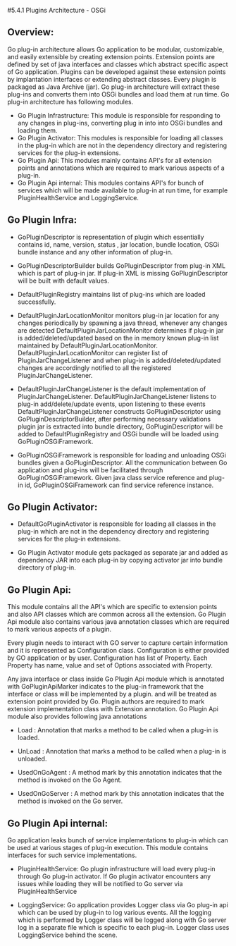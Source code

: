 #5.4.1 Plugins Architecture - OSGi

## Overview:

Go plug-in architecture allows Go application to be modular, customizable, and easily extensible by creating extension points.
Extension points are defined by set of java interfaces and classes which abstract specific aspect of Go application.
Plugins can be developed against these extension points by implantation interfaces or extending abstract classes.
Every plugin is packaged as Java Archive (jar). Go plug-in architecture will extract these plug-ins and converts them into OSGi bundles and load them at run time.
Go plug-in architecture has following modules.

- Go Plugin Infrastructure:
		This module is responsible for responding to any changes in plug-ins, converting plug in into into OSGi bundles and loading them.
- Go Plugin Activator:
		This modules is responsible for loading all classes in the plug-in which are not in the dependency directory and registering services for the plug-in extensions.
- Go Plugin Api:
		This modules mainly contains API's for all extension points and annotations which are required to mark various aspects of a plug-in.
- Go Plugin Api internal:
		This modules contains API's for bunch of services which will be made available to plug-in at run time, for example PluginHealthService and LoggingService.

## Go Plugin Infra:

-	GoPluginDescriptor is representation of plugin which essentially contains id, name, version, status , jar location, bundle location, OSGi bundle instance and any other information of plug-in.


-	GoPluginDescriptorBuilder builds GoPluginDescriptor from plug-in XML which is part of plug-in jar. If plug-in XML is missing GoPluginDescriptor will be built with default values.


-	DefaultPluginRegistry maintains list of plug-ins which are loaded successfully.


-	DefaultPluginJarLocationMonitor monitors plug-in jar location for any changes periodically by spawning a java thread, whenever any changes are detected DefaultPluginJarLocationMonitor determines if plug-in jar is added/deleted/updated based on the in memory known plug-in list maintained by DefaultPluginJarLocationMonitor. DefaultPluginJarLocationMonitor can register list of PluginJarChangeListener and when plug-in is added/deleted/updated changes are accordingly notified to all the registered PluginJarChangeListener.

-	DefaultPluginJarChangeListener is the default implementation of PluginJarChangeListener.  DefaultPluginJarChangeListener listens to plug-in add/delete/update events, upon listening to these events DefaultPluginJarChangeListener constructs GoPluginDescriptor using GoPluginDescriptorBuilder, after performing necessary validations plugin jar is extracted into bundle directory, GoPluginDescriptor will be added to DefaultPluginRegistry and OSGi bundle will be loaded using GoPluginOSGiFramework.

-	GoPluginOSGiFramework is responsible for loading and unloading OSGi bundles given a GoPluginDescriptor. All the communication between Go application and plug-ins will be facilitated through GoPluginOSGiFramework. Given java class service reference and plug-in id, GoPluginOSGiFramework can find service reference instance.


## Go Plugin Activator:

-	DefaultGoPluginActivator is responsible for loading all classes in the plug-in which are not in the dependency directory and registering services for the plug-in extensions.

-	Go Plugin Activator module gets packaged as separate jar and added as dependency JAR into each plug-in by copying activator jar into bundle directory of plug-in.

## Go Plugin Api:

This module contains all the API's which are specific to extension points and also API classes which are common across all the extension. Go Plugin Api module also contains various java annotation classes which are
required to mark various aspects of a plugin.

Every plugin needs to interact with GO server to capture certain information and it is represented as Configuration class. Configuration is either provided by GO application or by user. Configuration has list of Property. Each
Property has name, value and set of Options associated with Property.

Any java interface or class inside Go Plugin Api module which is annotated with GoPluginApiMarker indicates to the plug-in framework that the interface or class will be implemented by a plugin. and will be treated as extension point provided by Go. Plugin authors are required to mark extension implementation class with Extension annotation. Go Plugin Api module also provides following java annotations

- Load : Annotation that marks a method to be called when a plug-in is loaded.

- UnLoad : Annotation that marks a method to be called when a plug-in is unloaded.

- UsedOnGoAgent : A method mark by this annotation indicates that the method is invoked on the Go Agent.

- UsedOnGoServer : A method mark by this annotation indicates that the method is invoked on the Go server.

## Go Plugin Api internal:

Go application leaks bunch of service implementations to plug-in which can be used at various stages of plug-in execution. This module contains interfaces for such service implementations.

- PluginHealthService: Go plugin infrastructure will load every plug-in through Go plug-in activator. If Go plugin activator encounters any issues while loading they will be notified to Go server via PluginHealthService

- LoggingService: Go application provides Logger class via Go plug-in api which can be used by plug-in to log various events. All the logging which is performed by Logger class will be logged along with Go server log in a separate file which is specific to each plug-in. Logger class uses LoggingService behind the scene.

